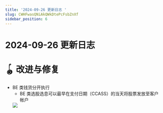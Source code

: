 ```yaml
---
title: '2024-09-26 更新日志 '
slug: CWHFwasQNiAkQWkDtePcFsbZnXf
sidebar_position: 6
---
```



# 2024-09-26 更新日志 

# 🪀 改进与修复

- BE 类钱货分开执行
    - BE 类选股选息可以最早在支付日期（CCASS）的当天将股票发放至客户帐户
    <img src="/assets/VPisbVVijox0CCxQ6cUcFeIdn8c.png" src-width="3828" src-height="1762" align="center"/>

